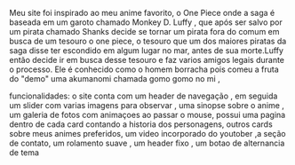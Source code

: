 Meu site foi inspirado ao meu anime favorito, o One Piece onde a saga é baseada em um garoto chamado Monkey D. Luffy , que após ser salvo por um pirata chamado Shanks
decide se tornar um pirata fora do comum em busca de um tesouro o one piece, o tesouro que um dos maiores piratas da saga disse ter escondido em algum lugar no mar, antes
de sua morte.Luffy então decide ir em busca desse tesouro e faz varios amigos legais durante o processo. Ele é conhecido como o homem borracha pois comeu a fruta do "demo"
uma akumanomi chamada gomo gomo no mi ,

funcionalidades: o site conta com um header de navegação , em seguida um slider com varias imagens para observar , uma sinopse sobre o anime , um galeria de fotos com animaçoes
ao passar o mouse, possui uma pagina dentro de cada card contando a historia dos personagens, outros cards sobre meus animes preferidos, um video incorporado do youtober ,a seção
de contato, um rolamento suave , um header fixo , um botao de alternancia de tema
